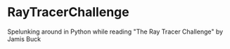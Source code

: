 # RayTracerChallenge
Spelunking around in Python while reading "The Ray Tracer Challenge" by Jamis Buck
